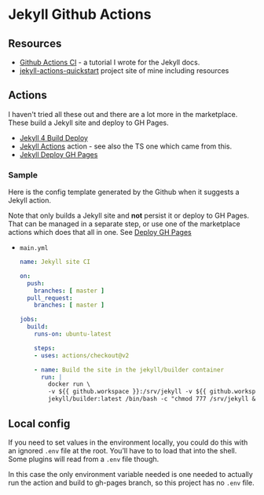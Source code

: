 # Jekyll Github Actions


## Resources

- [Github Actions CI](https://jekyllrb.com/docs/continuous-integration/github-actions/) - a tutorial I wrote for the Jekyll docs.
- [jekyll-actions-quickstart](https://michaelcurrin.github.io/jekyll-actions-quickstart/) project site of mine including resources


## Actions

I haven't tried all these out and there are a lot more in the marketplace. These build a Jekyll site and deploy to GH Pages.

- [Jekyll 4 Build Deploy](https://github.com/marketplace/actions/jekyll-4-build-deploy)
- [Jekyll Actions](https://github.com/marketplace/actions/jekyll-actions) action - see also the TS one which came from this.
- [Jekyll Deploy GH Pages](https://github.com/marketplace/actions/jekyll-deploy-gh-pages)

### Sample

Here is the config template generated by the Github when it suggests a Jekyll action.

Note that only builds a Jekyll site and **not** persist it or deploy to GH Pages. That can be managed in a separate step, or use one of the marketplace actions which does that all in one. See [Deploy GH Pages](deploy-gh-pages/)

- `main.yml`
    ```yaml
    name: Jekyll site CI

    on:
      push:
        branches: [ master ]
      pull_request:
        branches: [ master ]

    jobs:
      build:
        runs-on: ubuntu-latest

        steps:
        - uses: actions/checkout@v2

        - name: Build the site in the jekyll/builder container
          run: |
            docker run \
            -v ${{ github.workspace }}:/srv/jekyll -v ${{ github.workspace }}/_site:/srv/jekyll/_site \
            jekyll/builder:latest /bin/bash -c "chmod 777 /srv/jekyll && jekyll build --future"
    ```


## Local config

If you need to set values in the environment locally, you could do this with an ignored `.env` file at the root. You’ll have to to load that into the shell. Some plugins will read from a `.env` file though. 

In this case the only environment variable needed is one needed to actually run the action and build to gh-pages branch, so this project has no `.env` file.
